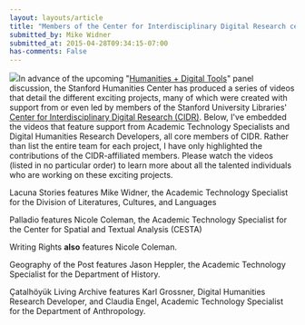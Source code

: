 ```yaml
---
layout: layouts/article
title: "Members of the Center for Interdisciplinary Digital Research central in many Digital Humanities projects"
submitted_by: Mike Widner
submitted_at: 2015-04-28T09:34:15-07:00
has-comments: False
---
```


![](https://digitalhumanities.stanford.edu/sites/g/files/sbiybj8071/f/styles/large/public/Screen%20Shot%202015-04-28%20at%209.24.44%20AM.png?itok=OssdeXv1)In advance of the upcoming "[Humanities + Digital Tools](http://shc.stanford.edu/events/humanities-digital-tools)" panel discussion, the Stanford Humanities Center has produced a series of videos that detail the different exciting projects, many of which were created with support from or even led by members of the Stanford University Libraries' [Center for Interdisciplinary Digital Research (CIDR)](https://library.stanford.edu/research/center-interdisciplinary-digital-research-cidr). Below, I've embedded the videos that feature support from Academic Technology Specialists and Digital Humanities Research Developers, all core members of CIDR. Rather than list the entire team for each project, I have only highlighted the contributions of the CIDR-affiliated members. Please watch the videos (listed in no particular order) to learn more about all the talented individuals who are working on these exciting projects.



Lacuna Stories features Mike Widner, the Academic Technology Specialist for the Division of Literatures, Cultures, and Languages



Palladio features Nicole Coleman, the Academic Technology Specialist for the Center for Spatial and Textual Analysis (CESTA)


Writing Rights **also** features Nicole Coleman.



Geography of the Post features Jason Heppler, the Academic Technology Specialist for the Department of History.



Çatalhöyük Living Archive features Karl Grossner, Digital Humanities Research Developer, and Claudia Engel, Academic Technology Specialist for the Department of Anthropology.


 